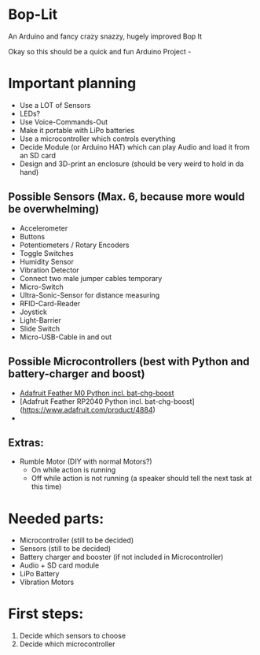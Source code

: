 # Bop-Lit
An Arduino and fancy crazy snazzy, hugely improved Bop It

Okay so this should be a quick and fun Arduino Project -

# Important planning
* Use a LOT of Sensors
* LEDs?
* Use Voice-Commands-Out
* Make it portable with LiPo batteries
* Use a microcontroller which controls everything
* Decide Module (or Arduino HAT) which can play Audio and load it from an SD card
* Design and 3D-print an enclosure (should be very weird to hold in da hand)


## Possible Sensors (Max. 6, because more would be overwhelming)
* Accelerometer
* Buttons
* Potentiometers / Rotary Encoders
* Toggle Switches
* Humidity Sensor
* Vibration Detector
* Connect two male jumper cables temporary
* Micro-Switch
* Ultra-Sonic-Sensor for distance measuring
* RFID-Card-Reader
* Joystick
* Light-Barrier
* Slide Switch
* Micro-USB-Cable in and out

## Possible Microcontrollers (best with Python and battery-charger and boost)
* [Adafruit Feather M0 Python incl. bat-chg-boost](https://shop.pimoroni.com/products/adafruit-feather-m0-express-designed-for-circuitpython-atsamd21-cortex-m0?variant=40768798794)
* [Adafruit Feather RP2040 Python incl. bat-chg-boost] (https://www.adafruit.com/product/4884)
* 

## Extras:
* Rumble Motor (DIY with normal Motors?)
  * On while action is running
  * Off while action is not running (a speaker should tell the next task at this time)

# Needed parts:
* Microcontroller (still to be decided)
* Sensors (still to be decided)
* Battery charger and booster (if not included in Microcontroller)
* Audio + SD card module
* LiPo Battery
* Vibration Motors


# First steps:
1. Decide which sensors to choose
2. Decide which microcontroller

